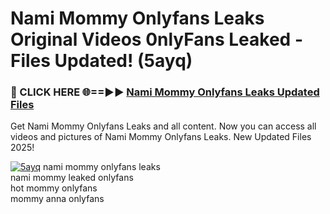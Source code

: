 # Nami Mommy Onlyfans Leaks Original Videos 0nlyFans Leaked - Files Updated! (5ayq)

<h3>🔴 CLICK HERE 🌐==►► <a href="https://tinyurl.com/2wckxsce" rel="nofollow">Nami Mommy Onlyfans Leaks Updated Files</a></h3>

Get Nami Mommy Onlyfans Leaks and all content. Now you can access all videos and pictures of Nami Mommy Onlyfans Leaks. New Updated Files 2025!

[![5ayq](https://i.imgur.com/AFduVYN.gif)](https://tinyurl.com/2wckxsce)
nami mommy onlyfans leaks<br>
nami mommy leaked onlyfans<br>
hot mommy onlyfans<br>
mommy anna onlyfans